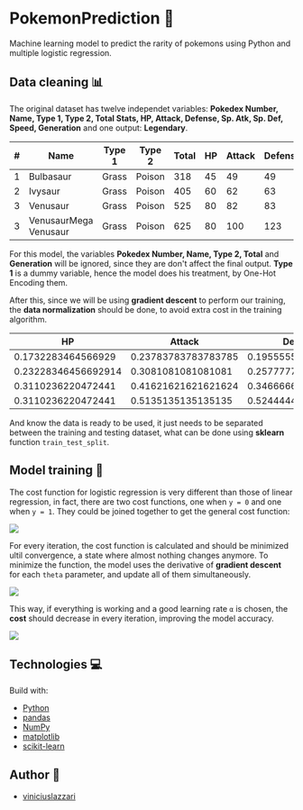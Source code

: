 # PokemonPrediction 🧠

Machine learning model to predict the rarity of pokemons using Python and multiple logistic regression.

## Data cleaning 📊

The original dataset has twelve independet variables: **Pokedex Number, Name, Type 1, Type 2, Total Stats, HP, Attack, Defense, Sp. Atk, Sp. Def, Speed, Generation** and one output: **Legendary**.

|#  |Name                     |Type 1  |Type 2  |Total|HP |Attack|Defense|Sp. Atk|Sp. Def|Speed|Generation|Legendary|
|---|-------------------------|--------|--------|-----|---|------|-------|-------|-------|-----|----------|---------|
|1  |Bulbasaur                |Grass   |Poison  |318  |45 |49    |49     |65     |65     |45   |1         |False    |
|2  |Ivysaur                  |Grass   |Poison  |405  |60 |62    |63     |80     |80     |60   |1         |False    |
|3  |Venusaur                 |Grass   |Poison  |525  |80 |82    |83     |100    |100    |80   |1         |False    |
|3  |VenusaurMega Venusaur    |Grass   |Poison  |625  |80 |100   |123    |122    |120    |80   |1         |False    |

For this model, the variables **Pokedex Number, Name, Type 2, Total** and **Generation** will be ignored, since they are don't affect the final output.
**Type 1** is a dummy variable, hence the model does his treatment, by One-Hot Encoding them.

After this, since we will be using **gradient descent** to perform our training, the **data normalization** should be done, to avoid extra cost in the training algorithm.

|HP |Attack                   |Defense |Sp. Atk |Sp. Def|Speed|Legendary|type1_Bug|type1_Dark|type1_Dragon|type1_Electric|type1_Fairy|type1_Fighting|type1_Fire|type1_Flying|type1_Ghost|type1_Grass|type1_Ground|type1_Ice|type1_Normal|type1_Poison|type1_Psychic|type1_Rock|type1_Steel|type1_Water|
|---|-------------------------|--------|--------|-------|-----|---------|---------|----------|------------|--------------|-----------|--------------|----------|------------|-----------|-----------|------------|---------|------------|------------|-------------|----------|-----------|-----------|
|0.1732283464566929|0.23783783783783785      |0.19555555555555557|0.29891304347826086|0.21428571428571427|0.22857142857142856|0.0      |0.0      |0.0       |0.0         |0.0           |0.0        |0.0           |0.0       |0.0         |0.0        |1.0        |0.0         |0.0      |0.0         |0.0         |0.0          |0.0       |0.0        |0.0        |
|0.23228346456692914|0.3081081081081081       |0.2577777777777778|0.3804347826086957|0.2857142857142857|0.3142857142857143|0.0      |0.0      |0.0       |0.0         |0.0           |0.0        |0.0           |0.0       |0.0         |0.0        |1.0        |0.0         |0.0      |0.0         |0.0         |0.0          |0.0       |0.0        |0.0        |
|0.3110236220472441|0.41621621621621624      |0.3466666666666667|0.4891304347826087|0.38095238095238093|0.42857142857142855|0.0      |0.0      |0.0       |0.0         |0.0           |0.0        |0.0           |0.0       |0.0         |0.0        |1.0        |0.0         |0.0      |0.0         |0.0         |0.0          |0.0       |0.0        |0.0        |
|0.3110236220472441|0.5135135135135135       |0.5244444444444445|0.6086956521739131|0.47619047619047616|0.42857142857142855|0.0      |0.0      |0.0       |0.0         |0.0           |0.0        |0.0           |0.0       |0.0         |0.0        |1.0        |0.0         |0.0      |0.0         |0.0         |0.0          |0.0       |0.0        |0.0        |

And know the data is ready to be used, it just needs to be separated between the training and testing dataset, what can be done using **sklearn** function `train_test_split`.

## Model training 🔄

The cost function for logistic regression is very different than those of linear regression, in fact, there are two cost functions, one when `y = 0` and one when `y = 1`. They could be joined together to get the general cost function:

<img src="https://www.baeldung.com/wp-content/ql-cache/quicklatex.com-91ede8271c1696055f1ed51e65ff05f2_l3.svg">

For every iteration, the cost function is calculated and should be minimized ultil convergence, a state where almost nothing changes anymore. To minimize the function, the model uses the derivative of **gradient descent** for each `theta` parameter, and update all of them simultaneously.

<img src="https://render.githubusercontent.com/render/math?math=\displaystyle \theta_j := \theta_j - \frac{1}{m} \alpha \sum_{i=1}^m (h_\theta(x^{(i)}) - y^{(i)}) x^{(i)}_j">

This way, if everything is working and a good learning rate `α` is chosen, the **cost** should decrease in every iteration, improving the model accuracy.

<img src="https://i.postimg.cc/N0QJfcYn/cost.png">

## Technologies 💻

Build with:
- [Python](https://www.python.org/)
- [pandas](https://github.com/pandas-dev/pandas)
- [NumPy](https://github.com/numpy/numpy)
- [matplotlib](https://github.com/matplotlib/matplotlib)
- [scikit-learn](https://github.com/scikit-learn/scikit-learn)

## Author 🧙
- [viniciuslazzari](https://github.com/viniciuslazzari)